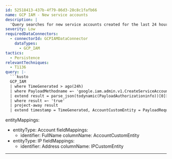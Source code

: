 ```yaml
---
id: 52518413-437b-4f79-86d3-28c8c1fafb66
name: GCP IAM - New service accounts
description: |
  'Query searches for new service accounts created for the last 24 hours.'
severity: Low
requiredDataConnectors:
  - connectorId: GCPIAMDataConnector
    dataTypes:
      - GCP_IAM
tactics:
  - Persistence
relevantTechniques:
  - T1136
query: |-
  ```kusto
  GCP_IAM
  | where TimeGenerated > ago(24h)
  | where PayloadMethodname =~ 'google.iam.admin.v1.CreateServiceAccount'
  | extend result = parse_json(todynamic(PayloadAuthorizationinfo))[0]['granted']
  | where result =~ 'true'
  | project-away result
  | extend timestamp = TimeGenerated, AccountCustomEntity = PayloadRequestAccountId, IPCustomEntity = SrcIpAddr
  ```
entityMappings:
  - entityType: Account
    fieldMappings:
      - identifier: FullName
        columnName: AccountCustomEntity
  - entityType: IP
    fieldMappings:
      - identifier: Address
        columnName: IPCustomEntity
---
```


